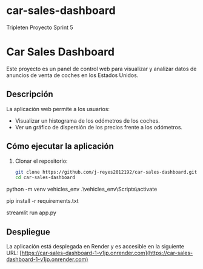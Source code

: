 # car-sales-dashboard

Tripleten Proyecto Sprint 5

# Car Sales Dashboard

Este proyecto es un panel de control web para visualizar y analizar datos de anuncios de venta de coches en los Estados Unidos.

## Descripción

La aplicación web permite a los usuarios:

- Visualizar un histograma de los odómetros de los coches.
- Ver un gráfico de dispersión de los precios frente a los odómetros.

## Cómo ejecutar la aplicación

1. Clonar el repositorio:
   ```sh
   git clone https://github.com/j-reyes2012192/car-sales-dashboard.git
   cd car-sales-dashboard
   ```

python -m venv vehicles_env
.\vehicles_env\Scripts\activate

pip install -r requirements.txt

streamlit run app.py

## Despliegue

La aplicación está desplegada en Render y es accesible en la siguiente URL:
[https://car-sales-dashboard-1-v1jp.onrender.com](https://car-sales-dashboard-1-v1jp.onrender.com)
